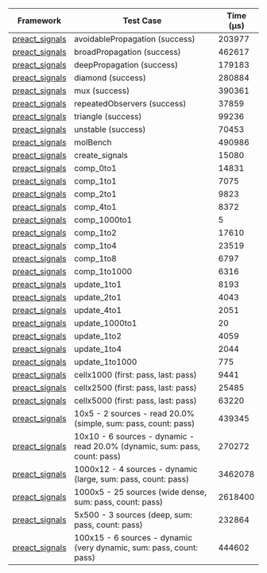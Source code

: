 | Framework | Test Case | Time (μs) |
| --- | --- | --- |
| [preact_signals](https://pub.dev/packages/preact_signals) | avoidablePropagation (success) | 203977 |
| [preact_signals](https://pub.dev/packages/preact_signals) | broadPropagation (success) | 462617 |
| [preact_signals](https://pub.dev/packages/preact_signals) | deepPropagation (success) | 179183 |
| [preact_signals](https://pub.dev/packages/preact_signals) | diamond (success) | 280884 |
| [preact_signals](https://pub.dev/packages/preact_signals) | mux (success) | 390361 |
| [preact_signals](https://pub.dev/packages/preact_signals) | repeatedObservers (success) | 37859 |
| [preact_signals](https://pub.dev/packages/preact_signals) | triangle (success) | 99236 |
| [preact_signals](https://pub.dev/packages/preact_signals) | unstable (success) | 70453 |
| [preact_signals](https://pub.dev/packages/preact_signals) | molBench | 490986 |
| [preact_signals](https://pub.dev/packages/preact_signals) | create_signals | 15080 |
| [preact_signals](https://pub.dev/packages/preact_signals) | comp_0to1 | 14831 |
| [preact_signals](https://pub.dev/packages/preact_signals) | comp_1to1 | 7075 |
| [preact_signals](https://pub.dev/packages/preact_signals) | comp_2to1 | 9823 |
| [preact_signals](https://pub.dev/packages/preact_signals) | comp_4to1 | 8372 |
| [preact_signals](https://pub.dev/packages/preact_signals) | comp_1000to1 | 5 |
| [preact_signals](https://pub.dev/packages/preact_signals) | comp_1to2 | 17610 |
| [preact_signals](https://pub.dev/packages/preact_signals) | comp_1to4 | 23519 |
| [preact_signals](https://pub.dev/packages/preact_signals) | comp_1to8 | 6797 |
| [preact_signals](https://pub.dev/packages/preact_signals) | comp_1to1000 | 6316 |
| [preact_signals](https://pub.dev/packages/preact_signals) | update_1to1 | 8193 |
| [preact_signals](https://pub.dev/packages/preact_signals) | update_2to1 | 4043 |
| [preact_signals](https://pub.dev/packages/preact_signals) | update_4to1 | 2051 |
| [preact_signals](https://pub.dev/packages/preact_signals) | update_1000to1 | 20 |
| [preact_signals](https://pub.dev/packages/preact_signals) | update_1to2 | 4059 |
| [preact_signals](https://pub.dev/packages/preact_signals) | update_1to4 | 2044 |
| [preact_signals](https://pub.dev/packages/preact_signals) | update_1to1000 | 775 |
| [preact_signals](https://pub.dev/packages/preact_signals) | cellx1000 (first: pass, last: pass) | 9441 |
| [preact_signals](https://pub.dev/packages/preact_signals) | cellx2500 (first: pass, last: pass) | 25485 |
| [preact_signals](https://pub.dev/packages/preact_signals) | cellx5000 (first: pass, last: pass) | 63220 |
| [preact_signals](https://pub.dev/packages/preact_signals) | 10x5 - 2 sources - read 20.0% (simple, sum: pass, count: pass) | 439345 |
| [preact_signals](https://pub.dev/packages/preact_signals) | 10x10 - 6 sources - dynamic - read 20.0% (dynamic, sum: pass, count: pass) | 270272 |
| [preact_signals](https://pub.dev/packages/preact_signals) | 1000x12 - 4 sources - dynamic (large, sum: pass, count: pass) | 3462078 |
| [preact_signals](https://pub.dev/packages/preact_signals) | 1000x5 - 25 sources (wide dense, sum: pass, count: pass) | 2618400 |
| [preact_signals](https://pub.dev/packages/preact_signals) | 5x500 - 3 sources (deep, sum: pass, count: pass) | 232864 |
| [preact_signals](https://pub.dev/packages/preact_signals) | 100x15 - 6 sources - dynamic (very dynamic, sum: pass, count: pass) | 444602 |
